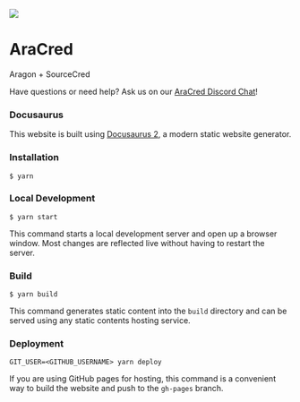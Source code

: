 ![](https://avatars3.githubusercontent.com/u/63201387?s=200&v=4)

# AraCred

Aragon + SourceCred

Have questions or need help? Ask us on our [AraCred Discord Chat](https://discord.gg/nG4Ew2Y)!

### Docusaurus

This website is built using [Docusaurus 2](https://v2.docusaurus.io/), a modern static website generator.

### Installation

```
$ yarn
```

### Local Development

```
$ yarn start
```

This command starts a local development server and open up a browser window. Most changes are reflected live without having to restart the server.

### Build

```
$ yarn build
```

This command generates static content into the `build` directory and can be served using any static contents hosting service.

### Deployment

```
GIT_USER=<GITHUB_USERNAME> yarn deploy
```

If you are using GitHub pages for hosting, this command is a convenient way to build the website and push to the `gh-pages` branch.
